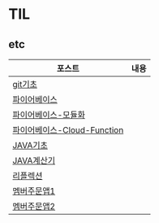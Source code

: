 # TIL

## etc

| 포스트                                              | 내용                                                 |
| ------------------------------------------ | ---------------------------------------------------------- |
| [git기초](./241104_git기초/) | |
| [파이어베이스](./241105_파이어베이스/) |  |
| [파이어베이스-모듈화](./241106_파이어베이스-모듈화/) |  |
| [파이어베이스-Cloud-Function](./241109_파이어베이스-Cloud-Function/) |  |
| [JAVA기초](./241111_JAVA기초/) |  |
| [JAVA계산기](./241112_JAVA계산기/) |  |
| [리플렉션](./241114_리플렉션/) | |
| [멤버주문앱1](./241115_멤버주문앱1/) |  |
| [멤버주문앱2](./241116_멤버주문앱2) |  |
